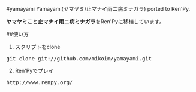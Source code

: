 #yamayami
Yamayami(ヤマヤミ/止マナイ雨ニ病ミナガラ) ported to Ren'Py.

**ヤマヤミ**こと**止マナイ雨ニ病ミナガラ**をRen'Pyに移植しています。

##使い方

1. スクリプトをclone
<pre>git clone git://github.com/mikoim/yamayami.git</pre>

2. Ren'Pyでプレイ
<pre>http://www.renpy.org/</pre>

